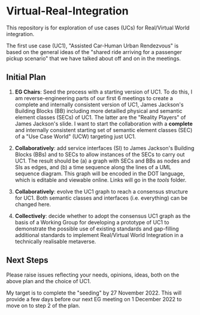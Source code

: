 # Virtual-Real-Integration

This repository is for exploration of use cases (UCs) for Real/Virtual World integration. 

The first use case (UC1), "Assisted Car-Human Urban Rendezvous" is based on the general ideas of the "shared ride arriving for a passenger pickup scenario" that we have talked about off and on in the meetings. 

## Initial Plan



1. **EG Chairs**: Seed the process with a starting version of UC1. To do this, I am reverse-engineering parts of our first 6 meetings to create a complete and internally consistent version of UC1, James Jackson's Building Blocks (BB) including more detailled physical and semantic element classes (SECs) of UC1.  The latter are the "Reality Players" of James Jackson's slide. I want to start the collaboration with a **complete** and internally consistent starting set of semantic element classes (SEC) of a "Use Case World" (UCW) targeting just UC1.

2. **Collaboratively**: add service interfaces (SI) to James Jackson's Building Blocks (BBs) and to SECs to allow instances of the SECs to carry out UC1. The result should be (a) a graph with SECs and BBs as nodes and SIs as edges, and (b) a time sequence along the lines of a UML sequence diagram. This graph will be encoded in the DOT language, which is editable and viewable online. Links will go in the *tools* folder.

3. **Collaboratively**: evolve the UC1 graph to reach a consensus structure for UC1. Both semantic classes and interfaces (i.e. everything) can be changed here.

4. **Collectively**: decide whether to adopt the consensus UC1 graph as the basis of a Working Group for developing a prototype of UC1 to demonstrate the possible use of existing standards and gap-filling additional standards to implement Real/Virtual World Integration in a technically realisable metaverse. 

## Next Steps

Please raise issues reflecting your needs, opinions, ideas, both on the above plan and the choice of UC1.

My target is to complete the "seeding" by 27 November 2022. This will provide a few days before our next EG meeting on 1 December 2022 to move on to step 2 of the plan.  

